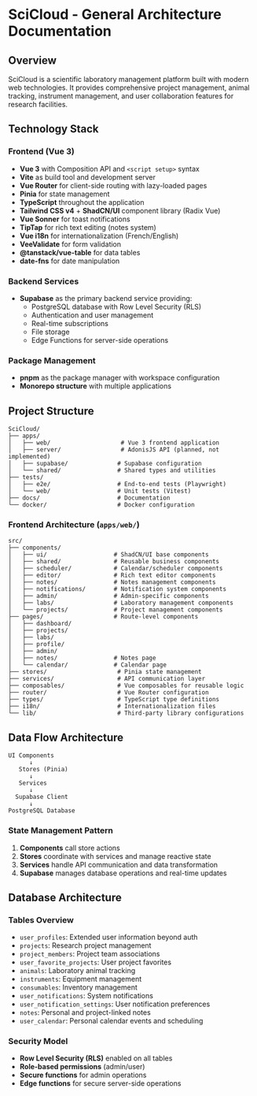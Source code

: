 # SciCloud - General Architecture Documentation

## Overview

SciCloud is a scientific laboratory management platform built with modern web technologies. It provides comprehensive project management, animal tracking, instrument management, and user collaboration features for research facilities.

## Technology Stack

### Frontend (Vue 3)
- **Vue 3** with Composition API and `<script setup>` syntax
- **Vite** as build tool and development server
- **Vue Router** for client-side routing with lazy-loaded pages
- **Pinia** for state management
- **TypeScript** throughout the application
- **Tailwind CSS v4** + **ShadCN/UI** component library (Radix Vue)
- **Vue Sonner** for toast notifications
- **TipTap** for rich text editing (notes system)
- **Vue i18n** for internationalization (French/English)
- **VeeValidate** for form validation
- **@tanstack/vue-table** for data tables
- **date-fns** for date manipulation

### Backend Services
- **Supabase** as the primary backend service providing:
  - PostgreSQL database with Row Level Security (RLS)
  - Authentication and user management
  - Real-time subscriptions
  - File storage
  - Edge Functions for server-side operations

### Package Management
- **pnpm** as the package manager with workspace configuration
- **Monorepo structure** with multiple applications

## Project Structure

```
SciCloud/
├── apps/
│   ├── web/                    # Vue 3 frontend application
│   ├── server/                 # AdonisJS API (planned, not implemented)
│   ├── supabase/              # Supabase configuration
│   └── shared/                # Shared types and utilities
├── tests/
│   ├── e2e/                   # End-to-end tests (Playwright)
│   └── web/                   # Unit tests (Vitest)
├── docs/                      # Documentation
└── docker/                    # Docker configuration
```

### Frontend Architecture (`apps/web/`)

```
src/
├── components/
│   ├── ui/                   # ShadCN/UI base components
│   ├── shared/               # Reusable business components
│   ├── scheduler/            # Calendar/scheduler components
│   ├── editor/               # Rich text editor components
│   ├── notes/                # Notes management components
│   ├── notifications/        # Notification system components
│   ├── admin/                # Admin-specific components
│   ├── labs/                 # Laboratory management components
│   └── projects/             # Project management components
├── pages/                    # Route-level components
│   ├── dashboard/
│   ├── projects/
│   ├── labs/
│   ├── profile/
│   ├── admin/
│   ├── notes/                # Notes page
│   └── calendar/             # Calendar page
├── stores/                    # Pinia state management
├── services/                  # API communication layer
├── composables/               # Vue composables for reusable logic
├── router/                    # Vue Router configuration
├── types/                     # TypeScript type definitions
├── i18n/                      # Internationalization files
└── lib/                       # Third-party library configurations
```

## Data Flow Architecture

```
UI Components
      ↓
   Stores (Pinia)
      ↓
   Services
      ↓
  Supabase Client
      ↓
PostgreSQL Database
```

### State Management Pattern
1. **Components** call store actions
2. **Stores** coordinate with services and manage reactive state
3. **Services** handle API communication and data transformation
4. **Supabase** manages database operations and real-time updates

## Database Architecture

### Tables Overview
- `user_profiles`: Extended user information beyond auth
- `projects`: Research project management
- `project_members`: Project team associations
- `user_favorite_projects`: User project favorites
- `animals`: Laboratory animal tracking
- `instruments`: Equipment management
- `consumables`: Inventory management
- `user_notifications`: System notifications
- `user_notification_settings`: User notification preferences
- `notes`: Personal and project-linked notes
- `user_calendar`: Personal calendar events and scheduling

### Security Model
- **Row Level Security (RLS)** enabled on all tables
- **Role-based permissions** (admin/user)
- **Secure functions** for admin operations
- **Edge functions** for secure server-side operations
